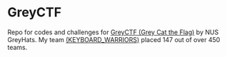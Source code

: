 # GreyCTF

Repo for codes and challenges for [GreyCTF (Grey Cat the Flag)](https://ctftime.org/event/1938) by NUS GreyHats. My team [(KEYBOARD_WARRIORS)](https://ctftime.org/team/228728) placed 147 out of over 450 teams.

